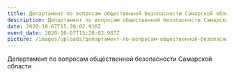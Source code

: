 ```yaml
---
title: Департамент по вопросам общественной безопасности Самарской области
description: Департамент по вопросам общественной безопасности Самарской области
date: 2020-10-07T15:20:02.918Z
event_date: 2020-10-07T15:20:02.987Z
picture: /images/uploads/департамент-по-вопросам-общественной-безопасности-самарской-области.jpg
---
```

Департамент по вопросам общественной безопасности Самарской области